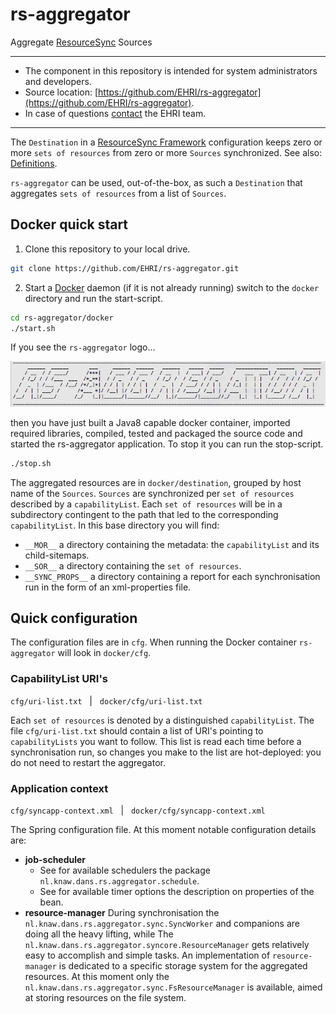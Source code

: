 # rs-aggregator
Aggregate [ResourceSync](http://www.openarchives.org/rs/1.0.9/resourcesync) Sources

---
- The component in this repository is intended for system administrators and developers.
- Source location: [https://github.com/EHRI/rs-aggregator](https://github.com/EHRI/rs-aggregator).
- In case of questions [contact](https://github.com/EHRI/rs-aggregator/issues/new) the EHRI team.

---

The `Destination` in a 
[ResourceSync Framework](http://www.openarchives.org/rs/1.0.9/resourcesync) configuration keeps zero or 
more `sets of resources` from zero or more `Sources` synchronized. 
See also: [Definitions](http://www.openarchives.org/rs/1.1/resourcesync#Definitions).

`rs-aggregator` can be used, out-of-the-box, as such a `Destination` that aggregates `sets of resources`
from a list of `Sources`.

## Docker quick start

1. Clone this repository to your local drive.
```bash
git clone https://github.com/EHRI/rs-aggregator.git
```
2. Start a [Docker](https://www.docker.com/) daemon (if it is not already running) switch to the 
 `docker` directory and run the start-script.
```bash
cd rs-aggregator/docker
./start.sh
```
If you see the `rs-aggregator` logo...

![logo](docs/img/logo.png)

then you have just built a Java8 capable docker container, imported required libraries,
compiled, tested and packaged the source code and started the rs-aggregator application.
To stop it you can run the stop-script.
```bash
./stop.sh
```
The aggregated resources are in `docker/destination`, grouped by host name of the `Sources`.
`Sources` are synchronized per `set of resources` described by a `capabilityList`.
Each `set of resources` will be in a subdirectory contingent to the path that led to the
corresponding `capabilityList`. In this base directory you will find:

- `__MOR__` a directory containing the metadata: the `capabilityList` and its child-sitemaps.
- `__SOR__` a directory containing the `set of resources`.
- `__SYNC_PROPS__` a directory containing a report for each synchronisation run in the 
form of an xml-properties file.

## Quick configuration
The configuration files are in `cfg`. When running the Docker container `rs-aggregator` will 
look in `docker/cfg`.

### CapabilityList URI's
`cfg/uri-list.txt` &nbsp; | &nbsp; `docker/cfg/uri-list.txt`

Each `set of resources` is denoted by a distinguished `capabilityList`. The file
`cfg/uri-list.txt` should contain a list of URI's pointing to `capabilityLists` you
want to follow. This list is read each time before a synchronisation run, so changes
you make to the list are hot-deployed: you do not need to restart the aggregator.

### Application context
`cfg/syncapp-context.xml` &nbsp; | &nbsp; `docker/cfg/syncapp-context.xml`

The Spring configuration file. At this moment notable configuration details are:

- __job-scheduler__
    - See for available schedulers the package `nl.knaw.dans.rs.aggregator.schedule`.
    - See for available timer options the description on properties of the bean.
- __resource-manager__
    During synchronisation the `nl.knaw.dans.rs.aggregator.sync.SyncWorker` and companions 
    are doing all the heavy lifting, while The `nl.knaw.dans.rs.aggregator.syncore.ResourceManager`
    gets relatively easy to accomplish and simple tasks. An implementation of
    `resource-manager` is dedicated to a specific storage system for the aggregated
    resources. At this moment only the `nl.knaw.dans.rs.aggregator.sync.FsResourceManager` 
    is available, aimed at storing resources on the file system. 
